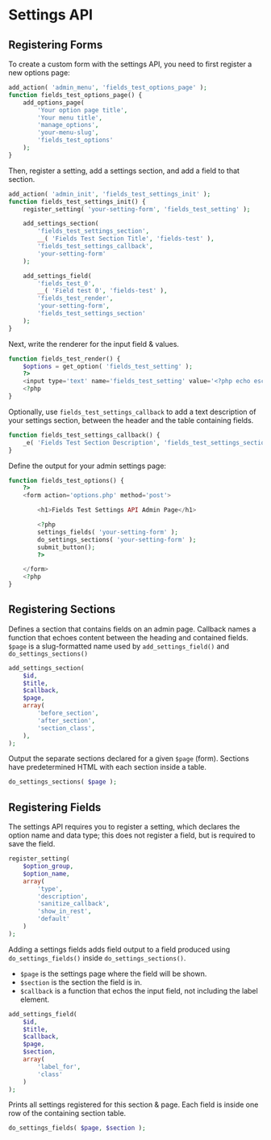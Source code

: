 # Settings API

## Registering Forms

To create a custom form with the settings API, you need to first register a new options page:

```php
add_action( 'admin_menu', 'fields_test_options_page' );
function fields_test_options_page() {
	add_options_page(
		'Your option page title',
		'Your menu title',
		'manage_options',
		'your-menu-slug',
		'fields_test_options'
	);
}
```

Then, register a setting, add a settings section, and add a field to that section.

```php
add_action( 'admin_init', 'fields_test_settings_init' );
function fields_test_settings_init() {
	register_setting( 'your-setting-form', 'fields_test_setting' );

	add_settings_section(
		'fields_test_settings_section',
		__( 'Fields Test Section Title', 'fields-test' ),
		'fields_test_settings_callback',
		'your-setting-form'
	);

	add_settings_field(
		'fields_test_0',
		__( 'Field test 0', 'fields-test' ),
		'fields_test_render',
		'your-setting-form',
		'fields_test_settings_section'
	);
}
```

Next, write the renderer for the input field & values.

```php
function fields_test_render() {
	$options = get_option( 'fields_test_setting' );
	?>
    <input type='text' name='fields_test_setting' value='<?php echo esc_attr( $options ); ?>'>
	<?php
}
```

Optionally, use `fields_test_settings_callback` to add a text description of your settings section, between the header
and the table containing fields.

```php
function fields_test_settings_callback() {
	_e( 'Fields Test Section Description', 'fields_test_settings_section' );
}
```

Define the output for your admin settings page:

```php
function fields_test_options() {
	?>
    <form action='options.php' method='post'>

        <h1>Fields Test Settings API Admin Page</h1>

		<?php
		settings_fields( 'your-setting-form' );
		do_settings_sections( 'your-setting-form' );
		submit_button();
		?>

    </form>
	<?php
}
```

## Registering Sections

Defines a section that contains fields on an admin page. Callback names a function that echoes content between the
heading and contained fields. `$page` is a slug-formatted name used by `add_settings_field()`
and `do_settings_sections()`

```php
add_settings_section(
	$id,
	$title,
	$callback,
	$page,
	array(
		'before_section',
		'after_section',
		'section_class',
	),
);
```

Output the separate sections declared for a given `$page` (form). Sections have predetermined HTML with each section
inside a table.

```php
do_settings_sections( $page );
```

## Registering Fields

The settings API requires you to register a setting, which declares the option name and data type; this does not
register a field, but is required to save the field.

```php
register_setting(
	$option_group,
	$option_name,
	array(
		'type',
		'description',
		'sanitize_callback',
		'show_in_rest',
		'default'
	)
);
```

Adding a settings fields adds field output to a field produced using `do_settings_fields()`
inside `do_settings_sections()`.

* `$page` is the settings page where the field will be shown.
* `$section` is the section the field is in.
* `$callback` is a function that echos the input field, not including the label element.

```php
add_settings_field(
	$id,
	$title,
	$callback,
	$page,
	$section,
	array(
		'label_for',
		'class'
	)
);
```

Prints all settings registered for this section & page. Each field is inside one row of the containing section table.

```php
do_settings_fields( $page, $section );
```